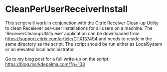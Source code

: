 # CleanPerUserReceiverInstall

This script will work in conjunction with the Citrix Receiver Clean-up Utility to clean Receiever per-user installations for all users on a machine. The 'ReceiverCleanupUtility.exe' application can be downloaded from https://support.citrix.com/article/CTX137494 and needs to reside in the same directory as the script. The script should be run either as LocalSystem or an elevated local administrator.

Go to my blog post for a full write-up on the script: https://blog.markdepalma.com/?p=133
